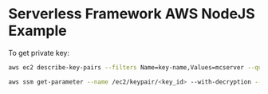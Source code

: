 <!--
title: 'AWS NodeJS Example'
description: 'This template demonstrates how to deploy a NodeJS function running on AWS Lambda using the traditional Serverless Framework.'
layout: Doc
framework: v3
platform: AWS
language: nodeJS
priority: 1
authorLink: 'https://github.com/serverless'
authorName: 'Serverless, inc.'
authorAvatar: 'https://avatars1.githubusercontent.com/u/13742415?s=200&v=4'
-->


# Serverless Framework AWS NodeJS Example

To get private key:
```sh
aws ec2 describe-key-pairs --filters Name=key-name,Values=mcserver --query KeyPairs[*].KeyPairId --output text
```
```sh
aws ssm get-parameter --name /ec2/keypair/<key_id> --with-decryption --query Parameter.Value --output text > mcserver.pem
```
